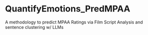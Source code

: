 # QuantifyEmotions_PredMPAA
A methodology to predict MPAA Ratings via Film Script Analysis and sentence clustering w/ LLMs
